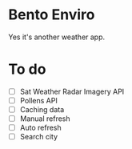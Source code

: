 # Bento Enviro
Yes it's another weather app.

# To do
- [ ] Sat Weather Radar Imagery API
- [ ] Pollens API
- [ ] Caching data
- [ ] Manual refresh
- [ ] Auto refresh
- [ ] Search city
